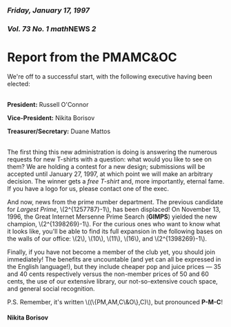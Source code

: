 ### *Friday, January 17, 1997*
### *Vol. 73 No. 1* *math***NEWS**  *2*
# Report from the PMAMC&OC

We're off to a successful start, with the following executive having been elected:
<br></br>

**President:** Russell O'Connor

**Vice-President:** Nikita Borisov

**Treasurer/Secretary:** Duane Mattos
<br></br>

The first thing this new administration is doing is answering the numerous requests for new T-shirts with a question: what would you like to see on them? We are holding a contest for a new design; submissions will be accepted until January 27, 1997, at which point we will make an arbitrary decision. The winner gets a *free T-shirt* and, more importantly, eternal fame. If you have a logo for us, please contact one of the exec.

And now, news from the prime number department. The previous candidate for *Largest Prime*, \\(2^{1257787}-1\\), has been displaced! On November 13, 1996, the Great Internet Mersenne Prime Search (**GIMPS**) yielded the new champion, \\(2^{1398269}-1\\). For the curious ones who want to know what it looks like, you'll be able to find its full expansion in the following bases on the walls of our office: \\(2\\), \\(10\\), \\(11\\), \\(16\\), and \\(2^{1398269}-1\\).

Finally, if you have not become a member of the club yet, you should join immediately! The benefits are uncountable (and yet can all be expressed in the English language!), but they include cheaper pop and juice prices &mdash; 35 and 40 cents respectively versus the non-member prices of 50 and 60 cents, the use of our extensive library, our not-so-extensive couch space, and general social recognition.

P.S. Remember, it's written \\(\(\\{PM,AM,C\\&O\\},C\)\\), but pronounced **P-M-C**!

#### Nikita Borisov
